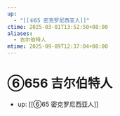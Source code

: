```yaml
---
up:
  - "[[⑥65 密克罗尼西亚人]]"
ctime: 2025-03-01T13:52:50+08:00
aliases:
  - 吉尔伯特人
mtime: 2025-09-09T12:37:04+08:00
---
```


# ⑥656 吉尔伯特人

- up: [[⑥65 密克罗尼西亚人]]
